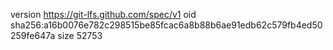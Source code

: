 version https://git-lfs.github.com/spec/v1
oid sha256:a16b0076e782c298515be85fcac6a8b88b6ae91edb62c579fb4ed50259fe647a
size 52753
